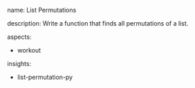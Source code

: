 name: List Permutations

description: Write a function that finds all permutations of a list.

aspects:
  - workout

insights:
  - list-permutation-py
